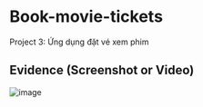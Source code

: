 # Book-movie-tickets
Project 3: Ứng dụng đặt vé xem phim
## Evidence (Screenshot or Video)
![image](
)
